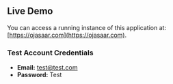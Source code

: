 ## Live Demo

You can access a running instance of this application at: [https://ojasaar.com](https://ojasaar.com).

### Test Account Credentials

- **Email:** test@test.com  
- **Password:** Test